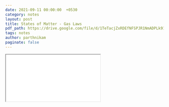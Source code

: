 ```yaml
---
date: 2021-09-11 00:00:00  +0530
category: notes
layout: post
title: States of Matter - Gas Laws
pdf_path: https://drive.google.com/file/d/1TeTacjZxRDEfNFSPJR1NmADPLk91MCd0/preview?usp=sharing
tags: notes
author: parthnikam
paginate: false
---
```


<iframe class="embed-pdf" src="{{ page.pdf_path }}#toolbar=0" seamless="seamless" scrolling="no" style="overflow:hidden"></iframe>
